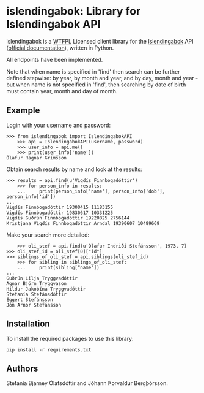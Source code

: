 islendingabok: Library for Islendingabok API
============================================

islendingabok is a [WTFPL](http://www.wtfpl.net/about/) Licensed client library for the [Islendingabok](http://islendingabok.is/) API ([official documentation](http://islendingaapp.is/api/)), written in Python. 


All endpoints have been implemented.


Note that when name is specified in 'find' then search can be further defined stepwise: by year, by month and year, and by day, month and year - but when name is not specified in 'find', then searching by date of birth must contain year, month and day of month.


Example
-------

Login with your username and password:

	>>> from islendingabok import IslendingabokAPI
        >>> api = IslendingabokAPI(username, password)
        >>> user_info = api.me()
        >>> print(user_info['name'])
	Ólafur Ragnar Grímsson

Obtain search results by name and look at the results:

	>>> results = api.find(u'Vigdís Finnbogadóttir')
        >>> for person_info in results:
        ...     print(person_info['name'], person_info['dob'], person_info['id'])
	... 
	Vigdís Finnbogadóttir 19300415 11183155
	Vigdís Finnbogadóttir 19830617 10331225
	Vigdís Guðrún Finnbogadóttir 19220825 2756144
	Kristjana Vigdís Finnbogadóttir Arndal 19390607 10489669

Make your search more detailed:

        >>> oli_stef = api.find(u'Ólafur Indriði Stefánsson', 1973, 7)
	>>> oli_stef_id = oli_stef[0]["id"]
	>>> siblings_of_oli_stef = api.siblings(oli_stef_id)
        >>> for sibling in siblings_of_oli_stef:
        ...     print(sibling["name"])
	... 
	Guðrún Lilja Tryggvadóttir
	Agnar Björn Tryggvason
	Hildur Jakobína Tryggvadóttir
	Stefanía Stefánsdóttir
	Eggert Stefánsson
	Jón Arnór Stefánsson



Installation
------------

To install the required packages to use this library:

	pip install -r requirements.txt


Authors
-------
Stefanía Bjarney Ólafsdóttir and Jóhann Þorvaldur Bergþórsson.

